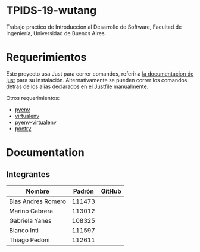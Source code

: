 # TPIDS-19-wutang
Trabajo practico de Introduccion al Desarrollo de Software, Facultad de Ingeniería, Universidad de Buenos Aires.

# Requerimientos

Este proyecto usa Just para correr comandos, referir a [la documentacion de just](https://github.com/casey/just?tab=readme-ov-file#packages) para su instalación. Alternativamente se pueden correr los comandos detras de los alias declarados en [el Justfile](./justfile) manualmente.

Otros requerimientos:
- [pyenv](https://github.com/pyenv/pyenv)
- [virtualenv](https://virtualenv.pypa.io/en/latest/installation.html)
- [pyenv-virtualenv](https://github.com/pyenv/pyenv-virtualenv)
- [poetry](https://python-poetry.org/docs/#installation)


# Documentation


## Integrantes
| Nombre | Padrón | GitHub |
|--------|--------|--------|
| Blas Andres Romero | 111473 |
| Marino Cabrera| 113012 |
| Gabriela Yanes| 108325 |
| Blanco Inti| 111597|
| Thiago Pedoni | 112611 |


